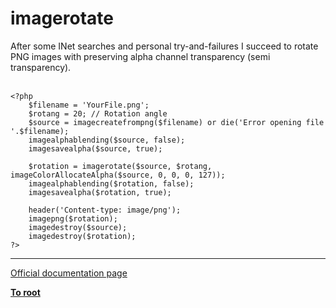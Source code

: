 # imagerotate



After some INet searches and personal try-and-failures I succeed to rotate PNG images with preserving alpha channel transparency (semi transparency).<br><br>

```
<?php
    $filename = 'YourFile.png';
    $rotang = 20; // Rotation angle
    $source = imagecreatefrompng($filename) or die('Error opening file '.$filename);
    imagealphablending($source, false);
    imagesavealpha($source, true);

    $rotation = imagerotate($source, $rotang, imageColorAllocateAlpha($source, 0, 0, 0, 127));
    imagealphablending($rotation, false);
    imagesavealpha($rotation, true);

    header('Content-type: image/png');
    imagepng($rotation);
    imagedestroy($source);
    imagedestroy($rotation);
?>
```
  

---

[Official documentation page](https://www.php.net/manual/en/function.imagerotate.php)

**[To root](/README.md)**